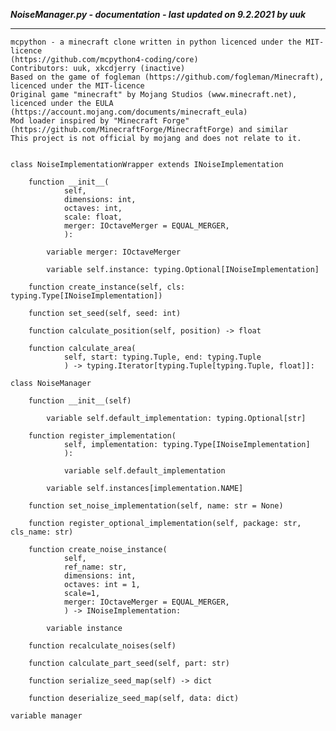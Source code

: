 ***NoiseManager.py - documentation - last updated on 9.2.2021 by uuk***
___

    mcpython - a minecraft clone written in python licenced under the MIT-licence 
    (https://github.com/mcpython4-coding/core)
    Contributors: uuk, xkcdjerry (inactive)
    Based on the game of fogleman (https://github.com/fogleman/Minecraft), licenced under the MIT-licence
    Original game "minecraft" by Mojang Studios (www.minecraft.net), licenced under the EULA
    (https://account.mojang.com/documents/minecraft_eula)
    Mod loader inspired by "Minecraft Forge" (https://github.com/MinecraftForge/MinecraftForge) and similar
    This project is not official by mojang and does not relate to it.


    class NoiseImplementationWrapper extends INoiseImplementation

        function __init__(
                self,
                dimensions: int,
                octaves: int,
                scale: float,
                merger: IOctaveMerger = EQUAL_MERGER,
                ):

            variable merger: IOctaveMerger

            variable self.instance: typing.Optional[INoiseImplementation]

        function create_instance(self, cls: typing.Type[INoiseImplementation])

        function set_seed(self, seed: int)

        function calculate_position(self, position) -> float

        function calculate_area(
                self, start: typing.Tuple, end: typing.Tuple
                ) -> typing.Iterator[typing.Tuple[typing.Tuple, float]]:

    class NoiseManager

        function __init__(self)

            variable self.default_implementation: typing.Optional[str]

        function register_implementation(
                self, implementation: typing.Type[INoiseImplementation]
                ):

                variable self.default_implementation

            variable self.instances[implementation.NAME]

        function set_noise_implementation(self, name: str = None)

        function register_optional_implementation(self, package: str, cls_name: str)

        function create_noise_instance(
                self,
                ref_name: str,
                dimensions: int,
                octaves: int = 1,
                scale=1,
                merger: IOctaveMerger = EQUAL_MERGER,
                ) -> INoiseImplementation:

            variable instance

        function recalculate_noises(self)

        function calculate_part_seed(self, part: str)

        function serialize_seed_map(self) -> dict

        function deserialize_seed_map(self, data: dict)

    variable manager